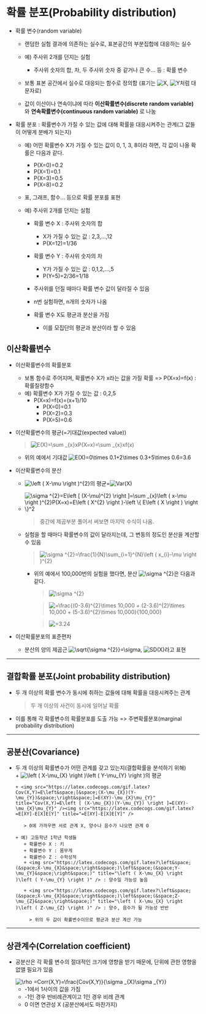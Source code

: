 # 확률 분포(Probability distribution)

+ 확률 변수(random variable)
   + 랜덤한 실험 결과에 의존하는 실수로, 표본공간의 부분집합에 대응하는 실수
   + 예) 주사위 2개를 던지는 실험
      + 주사위 숫자의 합, 차, 두 주사위 숫자 중 같거나 큰 수... 등 : 확률 변수
   + 보통 표본 공간에서 실수로 대응되는 함수로 정의함 (표기는 <img src="https://latex.codecogs.com/gif.latex?X" title="X" />, <img src="https://latex.codecogs.com/gif.latex?Y" title="Y" />처럼 대문자로)
   
   + 값이 이산이나 연속이냐에 따라 **이산확률변수(discrete random variable)** 와 **연속확률변수(continuous random variable)** 로 나눔
   
+ 확률 분포 : 확률변수가 가질 수 있는 값에 대해 확률을 대응시켜주는 관계(그 값들이 어떻게 분배가 되는지)
   + 예) 어떤 확률변수 X가 가질 수 있는 값이 0, 1, 3, 8이라 하면, 각 값이 나올 확률은 다음과 같다.
      + P(X=0)=0.2
      + P(X=1)=0.1
      + P(X=3)=0.5
      + P(X=8)=0.2
      
   + 표, 그래프, 함수... 등으로 확률 분포를 표현
   
   + 예) 주사위 2개를 던지는 실험
      + 확률 변수 X : 주사위 숫자의 합
         + X가 가질 수 있는 값 : 2,3,...,12
         + P(X=12)=1/36
         
      + 확률 변수 Y : 주사위 숫자의 차
         + Y가 가질 수 있는 값 : 0,1,2,...,5
         + P(Y=5)=2/36=1/18
         
      + 주사위를 던질 때마다 확률 변수 값이 달라질 수 있음
      + n번 실험하면, n개의 숫자가 나옴
      + 확률 변수 X도 평균과 분산을 가짐
         + 이를 모집단의 평균과 분산이라 할 수 있음
         
## 이산확률변수
+ 이산확률변수의 확률분포
   + 보통 함수로 주어지며, 확률변수 X가 x라는 값을 가질 확률 => P(X=x)=f(x) : 확률질량함수
   + 예) 확률변수 X가 가질 수 있는 값 : 0,2,5
      + P(X=x)=f(x)=(x+1)/10
         + P(X=0)=0.1
         + P(X=2)=0.3
         + P(X=5)=0.6
         
+ 이산확률변수의 평균(=기대값(expected value))   

   > <img src="https://latex.codecogs.com/gif.latex?E(X)=\sum&space;_{x}xP(X=x)=\sum&space;_{x}xf(x)" title="E(X)=\sum _{x}xP(X=x)=\sum _{x}xf(x)" />   
   
   + 위의 예에서 기대값 <img src="https://latex.codecogs.com/gif.latex?E(X)=0\times&space;0.1&plus;2\times&space;0.3&plus;5\times&space;0.6=3.6" title="E(X)=0\times 0.1+2\times 0.3+5\times 0.6=3.6" />   
   
+ 이산확률변수의 분산   
   + <img src="https://latex.codecogs.com/gif.latex?\left&space;(&space;X-\mu&space;\right&space;)^{2}" title="\left ( X-\mu \right )^{2}" />의 평균=<img src="https://latex.codecogs.com/gif.latex?Var(X)" title="Var(X)" />   
   
   + <img src="https://latex.codecogs.com/gif.latex?\sigma&space;^{2}=E\left&space;[&space;(X-\mu)^{2}&space;\right&space;]=\sum&space;_{x}\left&space;(&space;x-\mu&space;\right&space;)^{2}P(X=x)=E\left&space;(&space;X^{2}&space;\right&space;)-\left&space;\{&space;E\left&space;(&space;X&space;\right&space;)&space;\right&space;\}^2" title="\sigma ^{2}=E\left [ (X-\mu)^{2} \right ]=\sum _{x}\left ( x-\mu \right )^{2}P(X=x)=E\left ( X^{2} \right )-\left \{ E\left ( X \right ) \right \}^2" />     
   
     > 중간에 제곱부분 풀어서 써보면 마지막 수식이 나옴.   
   
   + 실험을 할 때마다 확률변수의 값이 달라지는데, 그 변동의 정도인 분산을 계산할 수 있음   
      
      > <img src="https://latex.codecogs.com/gif.latex?\sigma&space;^{2}=\frac{1}{N}\sum_{i=1}^{N}\left&space;(&space;x_{i}-\mu&space;\right&space;)^{2}" title="\sigma ^{2}=\frac{1}{N}\sum_{i=1}^{N}\left ( x_{i}-\mu \right )^{2}" />   
      
      + 위의 예에서 100,000번의 실험을 했다면, 분산 <img src="https://latex.codecogs.com/gif.latex?\sigma&space;^{2}" title="\sigma ^{2}" />은 다음과 같다.   
      
         > <img src="https://latex.codecogs.com/gif.latex?\sigma&space;^{2}" title="\sigma ^{2}" />   
         
         > <img src="https://latex.codecogs.com/gif.latex?=\frac{(0-3.6)^{2}\times&space;10,000&space;&plus;&space;(2-3.6)^{2}\times&space;10,000&space;&plus;&space;(5-3.6)^{2}\times&space;10,000}{100,000}" title="=\frac{(0-3.6)^{2}\times 10,000 + (2-3.6)^{2}\times 10,000 + (5-3.6)^{2}\times 10,000}{100,000}" />    
         
         > <img src="https://latex.codecogs.com/gif.latex?=3.24" title="=3.24" />   
         
+ 이산확률분포의 표준편차  
   + 분산의 양의 제곱근 <img src="https://latex.codecogs.com/gif.latex?\sqrt{\sigma&space;^{2}}=\sigma" title="\sqrt{\sigma ^{2}}=\sigma" />, <img src="https://latex.codecogs.com/gif.latex?SD(X)" title="SD(X)" />라고 표현   
  
- - - - - - - -
## 결합확률 분포(Joint probability distribution)
+ 두 개 이상의 확률 변수가 동시에 취하는 값들에 대해 확률을 대응시켜주는 관계
  > 두 개 이상의 사건이 동시에 일어날 확률
     
+ 이를 통해 각 확률변수의 확률분포를 도출 가능 => 주변확률분포(marginal probability distribution)
   
- - - - - - - -
## 공분산(Covariance) 
+ 두 개 이상의 확률변수가 어떤 관계를 갖고 있는지(결합확률을 분석하기 위해)   
      + <img src="https://latex.codecogs.com/gif.latex?\left&space;(&space;X-\mu_{X}&space;\right&space;)\left&space;(&space;Y-\mu_{Y}&space;\right&space;)" title="\left ( X-\mu_{X} \right )\left ( Y-\mu_{Y} \right )" />의 평균   
      
      + <img src="https://latex.codecogs.com/gif.latex?Cov(X,Y)=E\left&space;[&space;(X-\mu_{X})(Y-\mu_{Y})&space;\right&space;]=E(XY)-\mu_{X}\mu_{Y}" title="Cov(X,Y)=E\left [ (X-\mu_{X})(Y-\mu_{Y}) \right ]=E(XY)-\mu_{X}\mu_{Y}" /><img src="https://latex.codecogs.com/gif.latex?=E[XY]-E[X]E[Y]" title="=E[XY]-E[X]E[Y]" />    
      
         > 0에 가까우면 서로 관계 X, 양수나 음수가 나오면 관계 O   
         
      + 예) 고등학년 1학년 학생들
         + 확률변수 X : 키
         + 확률변수 Y : 몸무게
         + 확률변수 Z : 수학성적
         + <img src="https://latex.codecogs.com/gif.latex?\left&space;(&space;X-\mu_{X}&space;\right&space;)\left&space;(&space;Y-\mu_{Y}&space;\right&space;)" title="\left ( X-\mu_{X} \right )\left ( Y-\mu_{Y} \right )" /> : 양수일 가능성 높음    
         
         + <img src="https://latex.codecogs.com/gif.latex?\left&space;(&space;X-\mu_{X}&space;\right&space;)\left&space;(&space;Z-\mu_{Z}&space;\right&space;)" title="\left ( X-\mu_{X} \right )\left ( Z-\mu_{Z} \right )" /> : 양수, 음수가 될 가능성 반반   
         
           > 위의 두 값이 확률변수이므로 평균과 분산 계산 가능
         
- - - - - - - -
## 상관계수(Correlation coefficient)
+ 공분산은 각 확률 변수의 절대적인 크기에 영향을 받기 때문에, 단위에 관한 영향을 없앨 필요가 있음   
   
   <img src="https://latex.codecogs.com/gif.latex?\rho&space;=Corr(X,Y)=\frac{Cov(X,Y)}{\sigma&space;_{X}\sigma&space;_{Y}}" title="\rho =Corr(X,Y)=\frac{Cov(X,Y)}{\sigma _{X}\sigma _{Y}}" />   
   
   + -1에서 1사이의 값을 가짐
   + -1인 경우 반비례관계이고 1인 경우 비례 관계
   + 0 이면 연관성 X (공분산에서도 마찬가지)   
      
